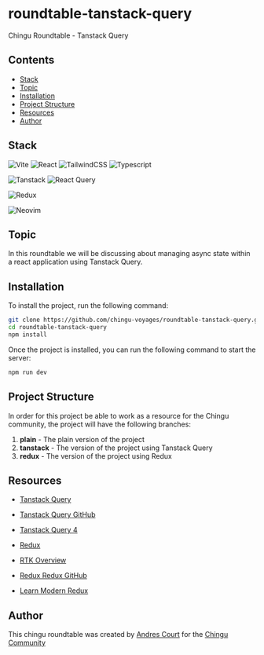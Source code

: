 # roundtable-tanstack-query

Chingu Roundtable - Tanstack Query 

## Contents

- [Stack](#stack)
- [Topic](#topic)
- [Installation](#installation)
- [Project Structure](#project-structure)
- [Resources](#resources)
- [Author](#author)

## Stack

![Vite](https://img.shields.io/badge/vite-%23646CFF.svg?style=for-the-badge&logo=vite&logoColor=white)
![React](https://img.shields.io/badge/react-%2320232a.svg?style=for-the-badge&logo=react&logoColor=%2361DAFB)
![TailwindCSS](https://img.shields.io/badge/tailwindcss-%2338B2AC.svg?style=for-the-badge&logo=tailwind-css&logoColor=white)
![Typescript](https://img.shields.io/badge/typescript-%23007ACC.svg?style=for-the-badge&logo=typescript&logoColor=white)

![Tanstack](https://img.shields.io/badge/tanstack-%23EAB308.svg?style=for-the-badge&logo=tanstack&logoColor=white)
![React Query](https://img.shields.io/badge/-React%20Query-FF4154?style=for-the-badge&logo=react%20query&logoColor=white)

![Redux](https://img.shields.io/badge/redux-%23593d88.svg?style=for-the-badge&logo=redux&logoColor=white)

![Neovim](https://img.shields.io/badge/NeoVim-%2357A143.svg?&style=for-the-badge&logo=neovim&logoColor=white)

## Topic

In this roundtable we will be discussing about managing async state within a react application using Tanstack Query.

## Installation

To install the project, run the following command:

```bash
git clone https://github.com/chingu-voyages/roundtable-tanstack-query.git
cd roundtable-tanstack-query
npm install
```

Once the project is installed, you can run the following command to start the server:

```bash
npm run dev
```

## Project Structure

In order for this project be able to work as a resource for the Chingu community, the project will have the following branches:

1. **plain** - The plain version of the project
2. **tanstack** - The version of the project using Tanstack Query
3. **redux** - The version of the project using Redux

## Resources

- [Tanstack Query](https://tanstack.com/query/latest)
- [Tanstack Query GitHub](https://github.com/tanstack/query)
- [Tanstack Query 4](https://youtu.be/SPPQm0dvEes?si=PGFzu5XkffyiThDl)

- [Redux](https://redux-toolkit.js.org/)
- [RTK Overview](https://redux-toolkit.js.org/rtk-query/overview)
- [Redux Redux GitHub](https://github.com/reduxjs/redux)
- [Learn Modern Redux](https://youtu.be/9zySeP5vH9c?si=SQr2IQwXI1_1m-RO)


## Author

This chingu roundtable was created by [Andres Court](https://github.com/alcb1310) for the [Chingu Community](https://chingu.io)
